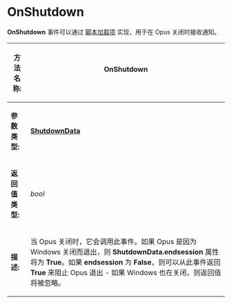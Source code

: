 # OnShutdown

**OnShutdown** 事件可以通过 [脚本加载项](/Manual/scripting/script_add-ins/README.zh.md) 实现，用于在 Opus 关闭时接收通知。

<table>
<thead><tr><th>

**方法名称:**</th><th>
OnShutdown
</th></tr></thead><tbody><tr><td>

**参数类型:**</td><td>

**[ShutdownData](../scripting_objects/shutdowndata.zh.md)**
</td></tr><tr><td>

**返回值类型:**</td><td>

*bool*
</td></tr><tr><td>

**描述:**</td><td>

当 Opus 关闭时，它会调用此事件。如果 Opus 是因为 Windows 关闭而退出，则 **ShutdownData.endsession** 属性将为 **True**。如果 **endsession** 为 **False**，则可以从此事件返回 **True** 来阻止 Opus 退出 - 如果 Windows 也在关闭，则返回值将被忽略。
</td></tr></tbody>
</table>